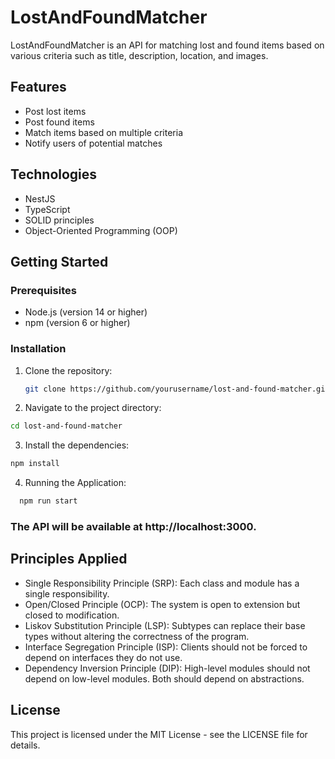 # LostAndFoundMatcher

LostAndFoundMatcher is an API for matching lost and found items based on various criteria such as title, description, location, and images.

## Features

- Post lost items
- Post found items
- Match items based on multiple criteria
- Notify users of potential matches

## Technologies

- NestJS
- TypeScript
- SOLID principles
- Object-Oriented Programming (OOP)

## Getting Started

### Prerequisites

- Node.js (version 14 or higher)
- npm (version 6 or higher)

### Installation

1. Clone the repository:
   ```bash
   git clone https://github.com/yourusername/lost-and-found-matcher.git


2. Navigate to the project directory:

  ```bash
  cd lost-and-found-matcher

```
3. Install the dependencies:

  ```bash
  npm install

```
4. Running the Application:
  
  ```bash
    npm run start
```

### The API will be available at http://localhost:3000.

## Principles Applied
- Single Responsibility Principle (SRP): Each class and module has a single responsibility.
- Open/Closed Principle (OCP): The system is open to extension but closed to modification.
- Liskov Substitution Principle (LSP): Subtypes can replace their base types without altering the correctness of the program.
- Interface Segregation Principle (ISP): Clients should not be forced to depend on interfaces they do not use.
- Dependency Inversion Principle (DIP): High-level modules should not depend on low-level modules. Both should depend on abstractions.
  
## License
This project is licensed under the MIT License - see the LICENSE file for details.


